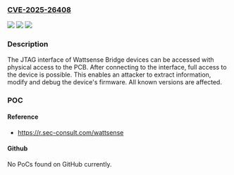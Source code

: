 ### [CVE-2025-26408](https://cve.mitre.org/cgi-bin/cvename.cgi?name=CVE-2025-26408)
![](https://img.shields.io/static/v1?label=Product&message=Wattsense%20Bridge&color=blue)
![](https://img.shields.io/static/v1?label=Version&message=n%2Fa&color=blue)
![](https://img.shields.io/static/v1?label=Vulnerability&message=CWE-1191%20On-Chip%20Debug%20and%20Test%20Interface%20With%20Improper%20Access%20Control&color=brighgreen)

### Description

The JTAG interface of Wattsense Bridge devices can be accessed with physical access to the PCB. After connecting to the interface, full access to the device is possible. This enables an attacker to extract information, modify and debug the device's firmware. All known versions are affected.

### POC

#### Reference
- https://r.sec-consult.com/wattsense

#### Github
No PoCs found on GitHub currently.

